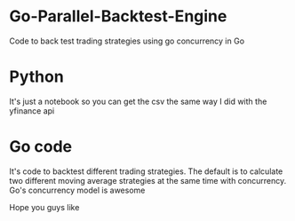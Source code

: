 # Go-Parallel-Backtest-Engine
Code to back test trading strategies using go concurrency in Go


# Python
It's just a notebook so you can get the csv the same way I did with the yfinance api

# Go code
It's code to backtest different trading strategies. The default is to calculate two different moving average strategies at the same time with concurrency.
Go's concurrency model is awesome

Hope you guys like
